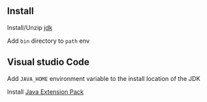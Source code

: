 ## Install

Install/Unzip [jdk](https://www.oracle.com/technetwork/java/javase/downloads/index.html)

Add `bin` directory to `path` env

## Visual studio Code

Add `JAVA_HOME` environment variable to the install location of the JDK

Install [Java Extension Pack](https://marketplace.visualstudio.com/items?itemName=vscjava.vscode-java-pack)

